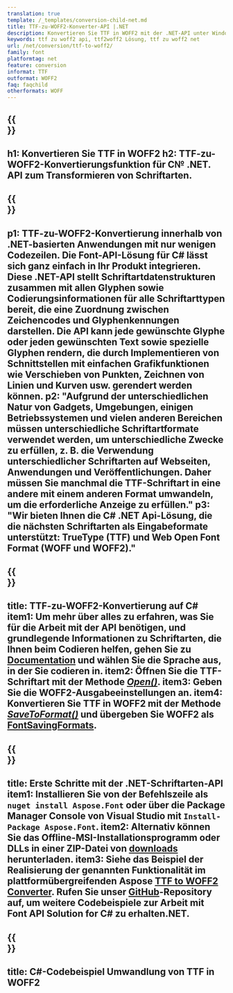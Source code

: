 ```yaml
---
translation: true
template: /_templates/conversion-child-net.md
title: TTF-zu-WOFF2-Konverter-API |.NET
description: Konvertieren Sie TTF in WOFF2 mit der .NET-API unter Windows. Integrieren Sie diese native TTF-zu-WOFF2-Fontkonvertierungsfunktion in Ihre eigene Lösung.
keywords: ttf zu woff2 api, ttf2woff2 Lösung, ttf zu woff2 net
url: /net/conversion/ttf-to-woff2/
family: font
platformtag: net
feature: conversion
informat: TTF
outformat: WOFF2
faq: faqchild
otherformats: WOFF
---
```


{{<section banner>}}
---
h1: Konvertieren Sie TTF in WOFF2
h2: TTF-zu-WOFF2-Konvertierungsfunktion für C№ .NET. API zum Transformieren von Schriftarten.
---

{{<section overview>}}
---
p1: TTF-zu-WOFF2-Konvertierung innerhalb von .NET-basierten Anwendungen mit nur wenigen Codezeilen. Die Font-API-Lösung für С# lässt sich ganz einfach in Ihr Produkt integrieren. Diese .NET-API stellt Schriftartdatenstrukturen zusammen mit allen Glyphen sowie Codierungsinformationen für alle Schriftarttypen bereit, die eine Zuordnung zwischen Zeichencodes und Glyphenkennungen darstellen. Die API kann jede gewünschte Glyphe oder jeden gewünschten Text sowie spezielle Glyphen rendern, die durch Implementieren von Schnittstellen mit einfachen Grafikfunktionen wie Verschieben von Punkten, Zeichnen von Linien und Kurven usw. gerendert werden können.
p2: "Aufgrund der unterschiedlichen Natur von Gadgets, Umgebungen, einigen Betriebssystemen und vielen anderen Bereichen müssen unterschiedliche Schriftartformate verwendet werden, um unterschiedliche Zwecke zu erfüllen, z. B. die Verwendung unterschiedlicher Schriftarten auf Webseiten, Anwendungen und Veröffentlichungen. Daher müssen Sie manchmal die TTF-Schriftart in eine andere mit einem anderen Format umwandeln, um die erforderliche Anzeige zu erfüllen."
p3: "Wir bieten Ihnen die С# .NET Api-Lösung, die die nächsten Schriftarten als Eingabeformate unterstützt: TrueType (TTF) und Web Open Font Format (WOFF und WOFF2)."
---

{{<section feature1>}}
---
title: TTF-zu-WOFF2-Konvertierung auf C#
item1: Um mehr über alles zu erfahren, was Sie für die Arbeit mit der API benötigen, und grundlegende Informationen zu Schriftarten, die Ihnen beim Codieren helfen, gehen Sie zu [Documentation](https://docs.aspose.com/font/) und wählen Sie die Sprache aus, in der Sie codieren in.
item2: Öffnen Sie die TTF-Schriftart mit der Methode [*Open()*](https://reference.aspose.com/font/net/aspose.font/font/open/).
item3: Geben Sie die WOFF2-Ausgabeeinstellungen an.
item4: Konvertieren Sie TTF in WOFF2 mit der Methode [*SaveToFormat()*](https://reference.aspose.com/font/net/aspose.font/font/savetoformat/) und übergeben Sie WOFF2 als [FontSavingFormats](https://reference.aspose.com/font/net/aspose.font/fontsavingformats/).
---

{{<section feature2>}}
---
title: Erste Schritte mit der .NET-Schriftarten-API
item1: Installieren Sie von der Befehlszeile als ```nuget install Aspose.Font``` oder über die Package Manager Console von Visual Studio mit ```Install-Package Aspose.Font```.
item2: Alternativ können Sie das Offline-MSI-Installationsprogramm oder DLLs in einer ZIP-Datei von [downloads](https://releases.aspose.com/font/net/) herunterladen.
item3: Siehe das Beispiel der Realisierung der genannten Funktionalität im plattformübergreifenden Aspose [TTF to WOFF2 Converter](https://products.aspose.app/font/conversion/ttf-to-woff2). Rufen Sie unser [GitHub](https://github.com/aspose-font/Aspose.Font-Documentation/tree/master/net-examples)-Repository auf, um weitere Codebeispiele zur Arbeit mit Font API Solution for C# zu erhalten.NET.
---

{{<section codeexample>}}
---
title: C#-Codebeispiel Umwandlung von TTF in WOFF2
---